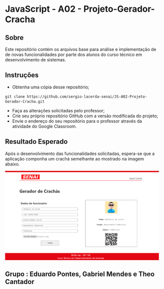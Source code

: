 # JavaScript - A02 - Projeto-Gerador-Cracha

## Sobre

Este repositório contém os arquivos base para análise e implementação de de novas funcionalidades por parte dos alunos do curso técnico em desenvolvimento de sistemas.

## Instruções

* Obtenha uma cópia desse repositório; 
```console
git clone https://github.com/sergio-lacerda-senai/JS-A02-Projeto-Gerador-Cracha.git
```
* Faça as alterações solicitadas pelo professor;
* Crie seu próprio repositório GitHub com a versão modificada do projeto;
* Envie o endereço do seu repositório para o professor através da atividade do Google Classroom.

## Resultado Esperado

Após o desenvolvimento das funcionalidades solicitadas, espera-se que a aplicação componha um crachá semelhante ao mostrado na imagem abaixo.

![Resultado Esperado](https://github.com/sergio-lacerda-senai/JS-A02-Projeto-Gerador-Cracha/blob/master/img/Resultado_Eperado.png "Resultado Esperado")

## Grupo : Eduardo Pontes, Gabriel Mendes e Theo Cantador